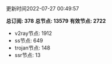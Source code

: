 更新时间2022-07-27 00:49:57

**总订阅: 378**
**总节点: 13579**
**有效节点: 2722**
- v2ray节点: 1912
- ss节点: 649
- trojan节点: 148
- ssr节点: 13
